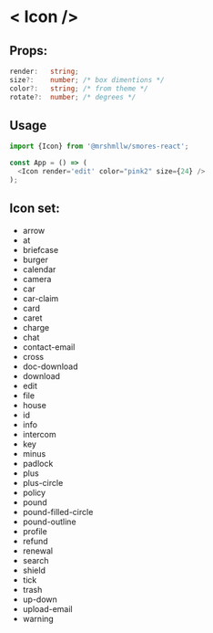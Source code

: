 # < Icon />

## Props:

```ts
render:   string; 
size?:    number; /* box dimentions */
color?:   string; /* from theme */
rotate?:  number; /* degrees */
```

## Usage

```js
import {Icon} from '@mrshmllw/smores-react';

const App = () => (
  <Icon render='edit' color="pink2" size={24} />
);
```

## Icon set:

* arrow
* at
* briefcase
* burger
* calendar
* camera
* car
* car-claim
* card
* caret
* charge
* chat
* contact-email
* cross
* doc-download
* download
* edit
* file
* house
* id
* info
* intercom
* key
* minus
* padlock
* plus
* plus-circle
* policy
* pound
* pound-filled-circle
* pound-outline
* profile
* refund
* renewal
* search
* shield
* tick
* trash
* up-down
* upload-email
* warning